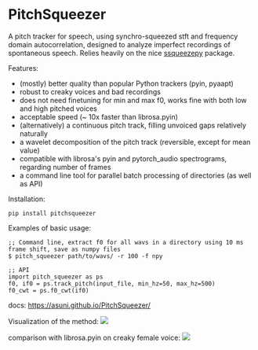# PitchSqueezer
A pitch tracker for speech, using synchro-squeezed stft and frequency domain autocorrelation, designed to analyze imperfect recordings of spontaneous speech.
Relies heavily on the nice [ssqueezepy](https://github.com/OverLordGoldDragon/ssqueezepy/tree/master/ssqueezepy]) package.


Features:
* (mostly) better quality than popular Python trackers (pyin, pyaapt) 
* robust to creaky voices and bad recordings
* does not need finetuning for min and max f0, works fine with both low and high pitched voices
* acceptable speed (~ 10x faster than librosa.pyin)
* (alternatively) a continuous pitch track, filling unvoiced gaps relatively naturally
* a wavelet decomposition of the pitch track (reversible, except for mean value) 
* compatible with librosa's pyin and pytorch_audio spectrograms, regarding number of frames
* a command line tool for parallel batch processing of directories (as well as API)

Installation: 
```
pip install pitchsqueezer
```

Examples of basic usage:
```
;; Command line, extract f0 for all wavs in a directory using 10 ms frame shift, save as numpy files
$ pitch_squeezer path/to/wavs/ -r 100 -f npy

;; API
import pitch_squeezer as ps
f0, if0 = ps.track_pitch(input_file, min_hz=50, max_hz=500)
f0_cwt = ps.f0_cwt(if0)
```
docs: https://asuni.github.io/PitchSqueezer/

Visualization of the method: <img src="images/Figure_1.png">



 comparison with librosa.pyin on creaky female voice: <img src="images/squeezer_vs_pyin.png">
